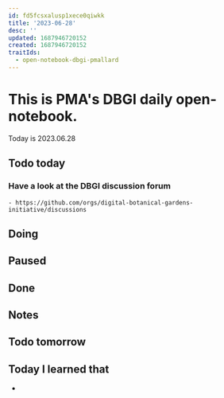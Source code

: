 ```yaml
---
id: fd5fcsxalusp1xece0qiwkk
title: '2023-06-28'
desc: ''
updated: 1687946720152
created: 1687946720152
traitIds:
  - open-notebook-dbgi-pmallard
---
```



# This is PMA's DBGI daily open-notebook.

Today is 2023.06.28

## Todo today

### Have a look at the DBGI discussion forum
    - https://github.com/orgs/digital-botanical-gardens-initiative/discussions
###
###

## Doing

## Paused

## Done

## Notes

## Todo tomorrow

###
###
###


## Today I learned that

-